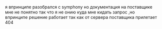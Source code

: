  я впринципе разобрался с symphony но документация на поставщике мне не понятно так что я не онию куда мне кидать запрос ,но впринципе решение работает так как от сервера поставщика прилетает 404

